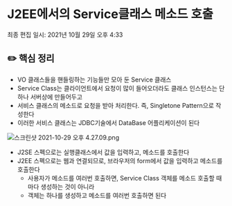 # J2EE에서의 Service클래스 메소드 호출

최종 편집 일시: 2021년 10월 29일 오후 4:33

## ✏️  핵심 정리

- VO 클래스들을 핸들링하는 기능들만 모아 둔 Service 클래스
- Service Class는 클라이언트에서 요청이 많이 들어오더라도 클래스 인스턴스는 단 하나 서버상에 만들어두고
- 서비스 클래스의 메소드로 요청을 받아 처리한다. 즉, Singletone Pattern으로 작성한다
- 이러한 서비스 클래스는 JDBC기술에서 DataBase 어플리케이션이 된다

![스크린샷 2021-10-29 오후 4.27.09.png](J2EE%E1%84%8B%E1%85%A6%E1%84%89%E1%85%A5%E1%84%8B%E1%85%B4%20Service%E1%84%8F%E1%85%B3%E1%86%AF%E1%84%85%E1%85%A2%E1%84%89%E1%85%B3%20%E1%84%86%E1%85%A6%E1%84%89%E1%85%A9%E1%84%83%E1%85%B3%20%E1%84%92%E1%85%A9%E1%84%8E%E1%85%AE%E1%86%AF%2047d774ecaeff4e769f6590b70ee21806/%E1%84%89%E1%85%B3%E1%84%8F%E1%85%B3%E1%84%85%E1%85%B5%E1%86%AB%E1%84%89%E1%85%A3%E1%86%BA_2021-10-29_%E1%84%8B%E1%85%A9%E1%84%92%E1%85%AE_4.27.09.png)

- J2SE 스펙으로는 실행클래스에서 값을 입력하고, 메소드를 호출한다
- J2EE 스펙으로는 웹과 연결되므로, 브라우저의 form에서 값을 입력하고 메소드를 호출한다
    - 사용자가 메소드를 여러번 호출하면, Service Class 객체를 메소드 호출할 때마다 생성하는 것이 아니라
    - 객체는 하나를 생성하고 메소드를 여러번 호출하면 된다
